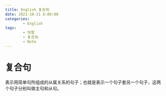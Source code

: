 ```yaml
---
title: English 复合句
date: 2021-10-21 6:00:00
categories:
        - English
tags:
        - 句型
        - 复合句
        - Note
---
```


# 复合句

表示用简单句所组成的从属关系的句子；也就是表示一个句子套另一个句子，这两个句子分别叫做主句和从句。
